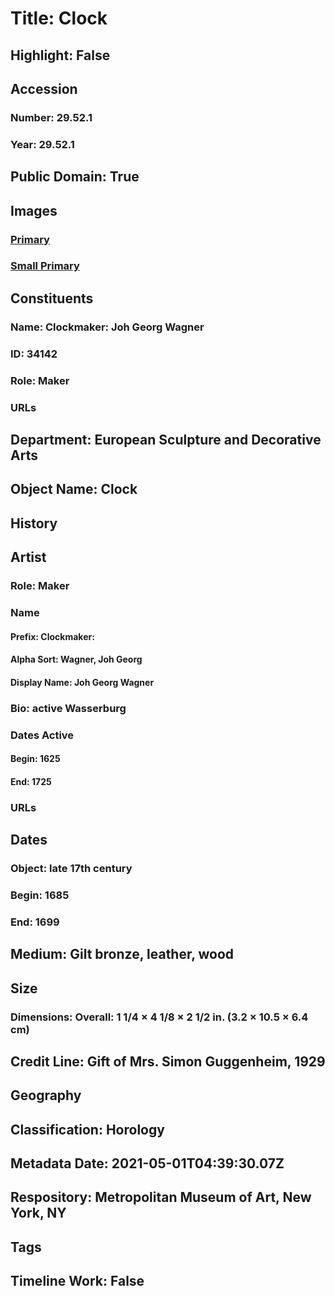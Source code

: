 # Title: Clock
## Highlight: False
## Accession
### Number: 29.52.1
### Year: 29.52.1
## Public Domain: True
## Images
### [Primary](https://images.metmuseum.org/CRDImages/es/original/73326.jpg)
### [Small Primary](https://images.metmuseum.org/CRDImages/es/web-large/73326.jpg)
## Constituents
### Name: Clockmaker: Joh Georg Wagner
### ID: 34142
### Role: Maker
### URLs
## Department: European Sculpture and Decorative Arts
## Object Name: Clock
## History
## Artist
### Role: Maker
### Name
#### Prefix: Clockmaker:
#### Alpha Sort: Wagner, Joh Georg
#### Display Name: Joh Georg Wagner
### Bio: active Wasserburg
### Dates Active
#### Begin: 1625
#### End: 1725
### URLs
## Dates
### Object: late 17th century
### Begin: 1685
### End: 1699
## Medium: Gilt bronze, leather, wood
## Size
### Dimensions: Overall: 1 1/4 × 4 1/8 × 2 1/2 in. (3.2 × 10.5 × 6.4 cm)
## Credit Line: Gift of Mrs. Simon Guggenheim, 1929
## Geography
## Classification: Horology
## Metadata Date: 2021-05-01T04:39:30.07Z
## Respository: Metropolitan Museum of Art, New York, NY
## Tags
## Timeline Work: False